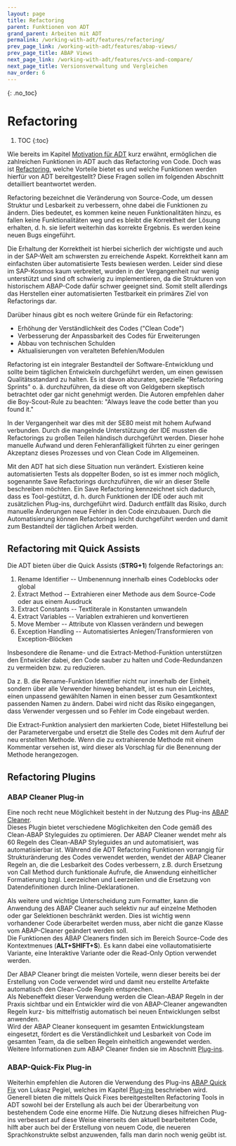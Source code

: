 ```yaml
---
layout: page
title: Refactoring
parent: Funktionen von ADT
grand_parent: Arbeiten mit ADT
permalink: /working-with-adt/features/refactoring/
prev_page_link: /working-with-adt/features/abap-views/
prev_page_title: ABAP Views
next_page_link: /working-with-adt/features/vcs-and-compare/
next_page_title: Versionsverwaltung und Vergleichen
nav_order: 6
---
```


{: .no_toc}
# Refactoring

1. TOC
{:toc}

Wie bereits im Kapitel [Motivation für ADT](/ADT-Leitfaden/motivation-for-adt) kurz erwähnt, ermöglichen die zahlreichen Funktionen in ADT auch das Refactoring von Code. Doch was ist [Refactoring](https://help.sap.com/docs/ABAP_PLATFORM_NEW/c238d694b825421f940829321ffa326a/b2ffd9b6ac5c41d2b0cda4858d4a6c9b.html), welche Vorteile bietet es und welche Funktionen werden hierfür von ADT bereitgestellt? Diese Fragen sollen im folgenden Abschnitt detailliert beantwortet werden.

Refactoring bezeichnet die Veränderung von Source-Code, um dessen Struktur und Lesbarkeit zu verbessern, ohne dabei die Funktionen zu ändern. Dies bedeutet, es kommen keine neuen Funktionalitäten hinzu, es fallen keine Funktionalitäten weg und es bleibt die Korrektheit der Lösung erhalten, d. h. sie liefert weiterhin das korrekte Ergebnis. Es werden keine neuen Bugs eingeführt.

Die Erhaltung der Korrektheit ist hierbei sicherlich der wichtigste und auch in der SAP-Welt am schwersten zu erreichende Aspekt. Korrektheit kann am einfachsten über automatisierte Tests bewiesen werden. Leider sind diese im SAP-Kosmos kaum verbreitet, wurden in der Vergangenheit nur wenig unterstützt und sind oft schwierig zu implementieren, da die Strukturen von historischem ABAP-Code dafür schwer geeignet sind. Somit stellt allerdings das Herstellen einer automatisierten Testbarkeit ein primäres Ziel von Refactorings dar.

Darüber hinaus gibt es noch weitere Gründe für ein Refactoring:

- Erhöhung der Verständlichkeit des Codes ("Clean Code")
- Verbesserung der Anpassbarkeit des Codes für Erweiterungen
- Abbau von technischen Schulden
- Aktualisierungen von veralteten Befehlen/Modulen

Refactoring ist ein integraler Bestandteil der Software-Entwicklung und sollte beim täglichen Entwickeln durchgeführt werden, um einen gewissen Qualitätsstandard zu halten. Es ist davon abzuraten, spezielle "Refactoring Sprints" o. ä. durchzuführen, da diese oft von Geldgebern skeptisch betrachtet oder gar nicht genehmigt werden. Die Autoren empfehlen daher die Boy-Scout-Rule zu beachten: "Always leave the code better than you found it."

In der Vergangenheit war dies mit der SE80 meist mit hohem Aufwand verbunden. Durch die mangelnde Unterstützung der IDE mussten die Refactorings zu großen Teilen händisch durchgeführt werden. Dieser hohe manuelle Aufwand und deren Fehleranfälligkeit führten zu einer geringen Akzeptanz dieses Prozesses und von Clean Code im Allgemeinen.

Mit den ADT hat sich diese Situation nun verändert. Existieren keine automatisierten Tests als doppelter Boden, so ist es immer noch möglich, sogenannte Save Refactorings durchzuführen, die wir an dieser Stelle beschreiben möchten. Ein Save Refactoring kennzeichnet sich dadurch, dass es Tool-gestützt, d. h. durch Funktionen der IDE oder auch mit zusätzlichen Plug-ins, durchgeführt wird. Dadurch entfällt das Risiko, durch manuelle Änderungen neue Fehler in den Code einzubauen. Durch die Automatisierung können Refactorings leicht durchgeführt werden und damit zum Bestandteil der täglichen Arbeit werden.

## Refactoring mit Quick Assists 
Die ADT bieten über die Quick Assists (**STRG+1**) folgende Refactorings an:

1. Rename Identifier -- Umbenennung innerhalb eines Codeblocks oder global
2. Extract Method -- Extrahieren einer Methode aus dem Source-Code oder aus einem Ausdruck
3. Extract Constants -- Textliterale in Konstanten umwandeln
4. Extract Variables -- Variablen extrahieren und konvertieren
5. Move Member -- Attribute von Klassen verändern und bewegen
6. Exception Handling -- Automatisiertes Anlegen/Transformieren von Exception-Blöcken

Insbesondere die Rename- und die Extract-Method-Funktion unterstützen den Entwickler dabei, den Code sauber zu halten und Code-Redundanzen zu vermeiden bzw. zu reduzieren.

Da z. B. die Rename-Funktion Identifier nicht nur innerhalb der Einheit, sondern über alle Verwender hinweg behandelt, ist es nun ein Leichtes, einen unpassend gewählten Namen in einen besser zum Gesamtkontext passenden Namen zu ändern. Dabei wird nicht das Risiko eingegangen, dass Verwender vergessen und so Fehler im Code eingebaut werden.

Die Extract-Funktion analysiert den markierten Code, bietet Hilfestellung bei der Parametervergabe und ersetzt die Stelle des Codes mit dem Aufruf der neu erstellten Methode. Wenn die zu extrahierende Methode mit einem Kommentar versehen ist, wird dieser als Vorschlag für die Benennung der Methode herangezogen.

## Refactoring Plugins
### ABAP Cleaner Plug-in
Eine noch recht neue Möglichkeit besteht in der Nutzung des Plug-ins [ABAP Cleaner](/ADT-Leitfaden//plug-ins/open-source-adt-plugins/#ABAPCleaner). <br>
Dieses Plugin bietet verschiedene Möglichkeiten den Code gemäß des Clean-ABAP Styleguides zu optimieren. Der ABAP Cleaner wendet mehr als 60 Regeln des Clean-ABAP Styleguides an und automatisiert, was automatisierbar ist. Während die ADT Refactoring Funktionen vorrangig für Strukturänderung des Codes verwendet werden, wendet der ABAP Cleaner Regeln an,
die die Lesbarkeit des Codes verbessern, z.B. durch Ersetzung von Call Method durch funktionale Aufrufe, 
die Anwendung einheitlicher Formatierung bzgl. Leerzeichen und Leerzeilen und die Ersetzung von Datendefinitionen durch Inline-Deklarationen.

Als weitere und wichtige Unterscheidung zum Formatter, kann die Anwendung des ABAP Cleaner auch selektiv nur auf einzelne Methoden oder gar Selektionen beschränkt werden. Dies ist wichtig wenn vorhandener Code überarbeitet werden muss, aber nicht die ganze Klasse vom ABAP-Cleaner geändert werden soll.<br>
Die Funktionen des ABAP Cleaners finden sich im Bereich Source-Code des Kontextmenues (**ALT+SHIFT+S**). 
Es kann dabei eine vollautomatisierte Variante, eine Interaktive Variante oder die Read-Only Option verwendet werden.

Der ABAP Cleaner bringt die meisten Vorteile, wenn dieser bereits bei der Erstellung von Code verwendet wird und damit neu erstellte Artefakte automatisch den Clean-Code Regeln entsprechen.<br>
Als Nebeneffekt dieser Verwendung werden die Clean-ABAP Regeln in der Praxis sichtbar und ein Entwickler wird die von ABAP-Cleaner angewandten Regeln kurz- bis mittelfristig automatisch bei neuen Entwicklungen selbst anwenden.<br>
Wird der ABAP Cleaner konsequent im gesamten Entwicklungsteam eingesetzt, fördert es die Verständlichkeit und Lesbarkeit von Code im gesamten Team, da die selben Regeln einheitlich angewendet werden. Weitere Informationen zum ABAP Cleaner finden sie im Abschnitt [Plug-ins](/ADT-Leitfaden//plug-ins/open-source-adt-plugins/).


### ABAP-Quick-Fix Plug-in
Weiterhin empfehlen die Autoren die Verwendung des Plug-ins [ABAP Quick Fix](https://marketplace.eclipse.org/content/abap-quick-fix) von Lukasz Pegiel, welches im Kapitel [Plug-ins](/ADT-Leitfaden/plug-ins) beschrieben wird. Generell bieten die mittels Quick Fixes bereitgestellten Refactoring Tools in ADT sowohl bei der Erstellung als auch bei der Überarbeitung von bestehendem Code eine enorme Hilfe. Die Nutzung dieses hilfreichen Plug-ins verbessert auf diese Weise einerseits den aktuell bearbeiteten Code, hilft aber auch bei der Erstellung von neuem Code, die neueren Sprachkonstrukte selbst anzuwenden, falls man darin noch wenig geübt ist.
